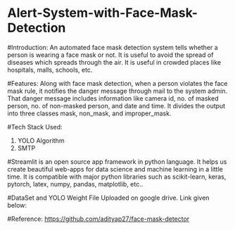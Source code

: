 # Alert-System-with-Face-Mask-Detection
#Introduction: 
An automated face mask detection system tells whether a person is 
wearing a face mask or not. It is useful to avoid the spread of diseases which spreads 
through the air. It is useful in crowded places like hospitals, malls, schools, etc.


#Features: 
Along with face mask detection, when a person violates the face mask rule, 
it notifies the danger message through mail to the system admin. That danger message 
includes information like camera id, no. of masked person, no. of non-masked person, 
and date and time. It divides the output into three classes mask, non_mask, and 
improper_mask.

#Tech Stack Used:
1) YOLO Algorithm
2) SMTP 

#Streamlit is an open source app framework in python language.
It helps us create beautiful web-apps for data science and machine learning in a little time. It is compatible with major python libraries such as scikit-learn, keras, pytorch, latex, numpy, pandas, matplotlib, etc.. 


#DataSet and YOLO Weight File Uploaded on google drive. Link given below:


#Reference:
https://github.com/adityap27/face-mask-detector
